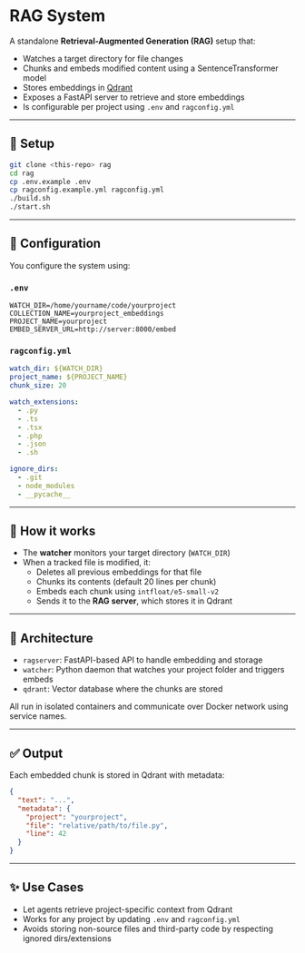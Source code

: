 # RAG System

A standalone **Retrieval-Augmented Generation (RAG)** setup that:

- Watches a target directory for file changes
- Chunks and embeds modified content using a SentenceTransformer model
- Stores embeddings in [Qdrant](https://qdrant.tech/)
- Exposes a FastAPI server to retrieve and store embeddings
- Is configurable per project using `.env` and `ragconfig.yml`

---

## 🔧 Setup

```bash
git clone <this-repo> rag
cd rag
cp .env.example .env
cp ragconfig.example.yml ragconfig.yml
./build.sh
./start.sh
```

---

## 📁 Configuration

You configure the system using:

### `.env`

```env
WATCH_DIR=/home/yourname/code/yourproject
COLLECTION_NAME=yourproject_embeddings
PROJECT_NAME=yourproject
EMBED_SERVER_URL=http://server:8000/embed
```

### `ragconfig.yml`

```yaml
watch_dir: ${WATCH_DIR}
project_name: ${PROJECT_NAME}
chunk_size: 20

watch_extensions:
  - .py
  - .ts
  - .tsx
  - .php
  - .json
  - .sh

ignore_dirs:
  - .git
  - node_modules
  - __pycache__
```

---

## 🧠 How it works

- The **watcher** monitors your target directory (`WATCH_DIR`)
- When a tracked file is modified, it:
  - Deletes all previous embeddings for that file
  - Chunks its contents (default 20 lines per chunk)
  - Embeds each chunk using `intfloat/e5-small-v2`
  - Sends it to the **RAG server**, which stores it in Qdrant

---

## 🐳 Architecture

- `ragserver`: FastAPI-based API to handle embedding and storage
- `watcher`: Python daemon that watches your project folder and triggers embeds
- `qdrant`: Vector database where the chunks are stored

All run in isolated containers and communicate over Docker network using service names.

---

## ✅ Output

Each embedded chunk is stored in Qdrant with metadata:

```json
{
  "text": "...",
  "metadata": {
    "project": "yourproject",
    "file": "relative/path/to/file.py",
    "line": 42
  }
}
```

---

## ✨ Use Cases

- Let agents retrieve project-specific context from Qdrant
- Works for any project by updating `.env` and `ragconfig.yml`
- Avoids storing non-source files and third-party code by respecting ignored dirs/extensions
